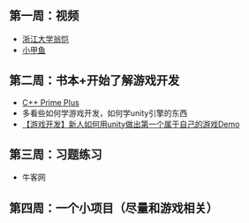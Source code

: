 ## 第一周：视频
- [浙江大学翁恺](https://www.bilibili.com/video/BV1dE41167hJ)
- [小甲鱼](https://www.bilibili.com/video/BV1Ps411w73m)

## 第二周：书本+开始了解游戏开发
- [C++ Prime Plus](C++%20Primer%20Plus)
- 多看些如何学游戏开发，如何学unity引擎的东西
- [【游戏开发】新人如何用unity做出第一个属于自己的游戏Demo](https://www.bilibili.com/video/BV1WK4y1a7Hq)

## 第三周：习题练习
- 牛客网

## 第四周：一个小项目（尽量和游戏相关）
